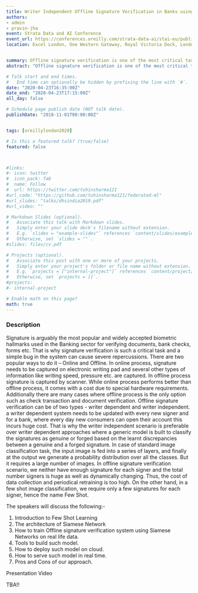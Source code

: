 ```yaml
---
title: Writer Independent Offline Signature Verification in Banks using Few Shot Learning.
authors:
- admin
- pravin-jha
event: Strata Data and AI Conference
event_url: https://conferences.oreilly.com/strata-data-ai/stai-eu/public/schedule/detail/82680
location: Excel London, One Western Gateway, Royal Victoria Dock, London, E16 1XL, UK


summary: Offline signature verification is one of the most critical tasks in traditional banking and financial industries. The unique challenge is to detect subtle but crucial differences between genuine and forged signatures. This verification task is even more challenging in writer independent scenarios, which is undeniably fiscal to most of the use cases.
abstract: "Offline signature verification is one of the most critical tasks in traditional banking and financial industries. The unique challenge is to detect subtle but crucial differences between genuine and forged signatures. This verification task is even more challenging in writer independent scenarios, which is undeniably fiscal to most of the use cases."

# Talk start and end times.
#   End time can optionally be hidden by prefixing the line with `#`.
date: "2020-04-23T16:35:00Z"
date_end: "2020-04-23T17:15:00Z"
all_day: false

# Schedule page publish date (NOT talk date).
publishDate: "2018-11-01T00:00:00Z"


tags: [oreillylondon2020]

# Is this a featured talk? (true/false)
featured: false



#links:
#- icon: twitter
#  icon_pack: fab
#  name: Follow
#  url: https://twitter.com/tuhinsharma121
#url_code: "https://github.com/tuhinsharma121/federated-ml"
#url_slides: "talks/dhsindia2019.pdf"
#url_video: ""

# Markdown Slides (optional).
#   Associate this talk with Markdown slides.
#   Simply enter your slide deck's filename without extension.
#   E.g. `slides = "example-slides"` references `content/slides/example-slides.md`.
#   Otherwise, set `slides = ""`.
#slides: files/cv.pdf

# Projects (optional).
#   Associate this post with one or more of your projects.
#   Simply enter your project's folder or file name without extension.
#   E.g. `projects = ["internal-project"]` references `content/project/deep-learning/index.md`.
#   Otherwise, set `projects = []`.
#projects:
#- internal-project

# Enable math on this page?
math: true
---
```


<h3>Description</h3>

Signature is arguably the most popular and widely accepted biometric hallmarks used in the Banking sector for verifying documents, bank checks, forms etc. That is why signature verification is such a critical task and a simple bug in the system can cause severe repercussions. There are two popular ways to do it – Online and Offline. In online process, signature needs to be captured on electronic writing pad and several other types of information like writing speed, pressure etc. are captured. In offline process signature is captured by scanner. While online process performs better than offline process, it comes with a cost due to special hardware requirements. Additionally there are many cases where offline process is the only option such as check transaction and document verification. Offline signature verification can be of two types -  writer dependent and writer independent. a writer dependent system needs to be updated with every new signer and for a bank, where every day new consumers can open their account this incurs huge cost. That is why the writer independent scenario is preferable over writer dependent approaches where a generic model is built to classify the signatures as genuine or forged based on the learnt discrepancies between a genuine and a forged signature. 
In case of standard image classification task, the input image is fed into a series of layers, and finally at the output we generate a probability distribution over all the classes. But it requires a large number of images. In offline signature verification scenario, we neither have enough signature for each signer and the total number signers is huge as well as dynamically changing. Thus, the cost of data collection and periodical retraining is too high. On the other hand, in a few shot image classification, we require only a few signatures for each signer, hence the name Few Shot.

The speakers will discuss the following:-
    
1. Introduction to Few Shot Learning
2. The architecture of Siamese Network
3. How to train Offline signature verification system using Siamese Networks on real life data.
4. Tools to build such model.
5. How to deploy such model on cloud.
6. How to serve such model in real time.
7. Pros and Cons of our approach.

<p>Presentation Video </p>



TBA!!